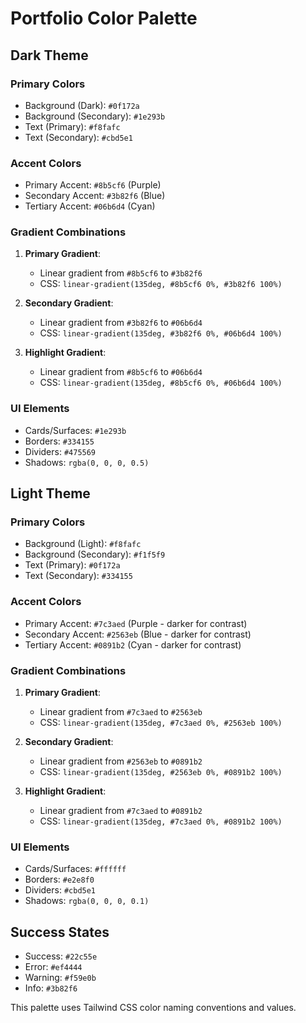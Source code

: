 # Portfolio Color Palette

## Dark Theme

### Primary Colors
- Background (Dark): `#0f172a`
- Background (Secondary): `#1e293b`
- Text (Primary): `#f8fafc`
- Text (Secondary): `#cbd5e1`

### Accent Colors
- Primary Accent: `#8b5cf6` (Purple)
- Secondary Accent: `#3b82f6` (Blue)
- Tertiary Accent: `#06b6d4` (Cyan)

### Gradient Combinations
1. **Primary Gradient**:
    - Linear gradient from `#8b5cf6` to `#3b82f6`
    - CSS: `linear-gradient(135deg, #8b5cf6 0%, #3b82f6 100%)`

2. **Secondary Gradient**:
    - Linear gradient from `#3b82f6` to `#06b6d4`
    - CSS: `linear-gradient(135deg, #3b82f6 0%, #06b6d4 100%)`

3. **Highlight Gradient**:
    - Linear gradient from `#8b5cf6` to `#06b6d4`
    - CSS: `linear-gradient(135deg, #8b5cf6 0%, #06b6d4 100%)`

### UI Elements
- Cards/Surfaces: `#1e293b`
- Borders: `#334155`
- Dividers: `#475569`
- Shadows: `rgba(0, 0, 0, 0.5)`

## Light Theme

### Primary Colors
- Background (Light): `#f8fafc`
- Background (Secondary): `#f1f5f9`
- Text (Primary): `#0f172a`
- Text (Secondary): `#334155`

### Accent Colors
- Primary Accent: `#7c3aed` (Purple - darker for contrast)
- Secondary Accent: `#2563eb` (Blue - darker for contrast)
- Tertiary Accent: `#0891b2` (Cyan - darker for contrast)

### Gradient Combinations
1. **Primary Gradient**:
    - Linear gradient from `#7c3aed` to `#2563eb`
    - CSS: `linear-gradient(135deg, #7c3aed 0%, #2563eb 100%)`

2. **Secondary Gradient**:
    - Linear gradient from `#2563eb` to `#0891b2`
    - CSS: `linear-gradient(135deg, #2563eb 0%, #0891b2 100%)`

3. **Highlight Gradient**:
    - Linear gradient from `#7c3aed` to `#0891b2`
    - CSS: `linear-gradient(135deg, #7c3aed 0%, #0891b2 100%)`

### UI Elements
- Cards/Surfaces: `#ffffff`
- Borders: `#e2e8f0`
- Dividers: `#cbd5e1`
- Shadows: `rgba(0, 0, 0, 0.1)`

## Success States
- Success: `#22c55e`
- Error: `#ef4444`
- Warning: `#f59e0b`
- Info: `#3b82f6`

This palette uses Tailwind CSS color naming conventions and values.